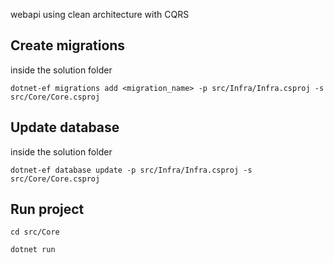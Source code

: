 webapi using clean architecture with CQRS

## Create migrations

inside the solution folder

```shell
dotnet-ef migrations add <migration_name> -p src/Infra/Infra.csproj -s src/Core/Core.csproj
```

## Update database

inside the solution folder

```shell
dotnet-ef database update -p src/Infra/Infra.csproj -s src/Core/Core.csproj
```

## Run project

```shell
cd src/Core

dotnet run
```